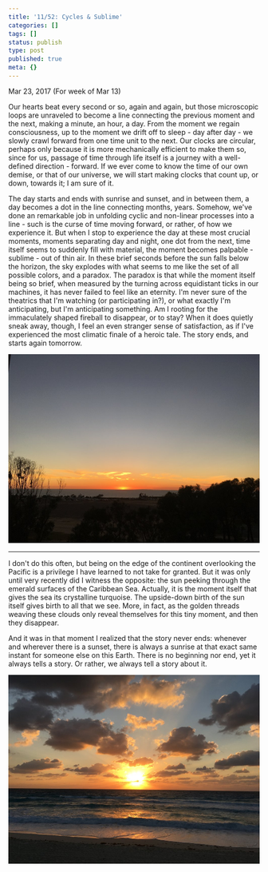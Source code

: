 ```yaml
---
title: '11/52: Cycles & Sublime'
categories: []
tags: []
status: publish
type: post
published: true
meta: {}
---
```


Mar 23, 2017 (For week of Mar 13)

Our hearts beat every second or so, again and again, but those microscopic
loops are unraveled to become a line connecting the previous moment and the
next, making a minute, an hour, a day. From the moment we regain
consciousness, up to the moment we drift off to sleep - day after day - we
slowly crawl forward from one time unit to the next. Our clocks are circular,
perhaps only because it is more mechanically efficient to make them so, since
for us, passage of time through life itself is a journey with a well-defined
direction - forward. If we ever come to know the time of our own demise, or
that of our universe, we will start making clocks that count up, or down,
towards it; I am sure of it.

The day starts and ends with sunrise and sunset, and in between them, a day
becomes a dot in the line connecting months, years. Somehow, we've done an
remarkable job in unfolding cyclic and non-linear processes into a line - such
is the curse of time moving forward, or rather, of how we experience it. But
when I stop to experience the day at these most crucial moments, moments
separating day and night, one dot from the next, time itself seems to suddenly
fill with material, the moment becomes palpable - sublime - out of thin air.
In these brief seconds before the sun falls below the horizon, the sky
explodes with what seems to me like the set of all possible colors, and a
paradox. The paradox is that while the moment itself being so brief, when
measured by the turning across equidistant ticks in our machines, it has never
failed to feel like an eternity. I'm never sure of the theatrics that I'm
watching (or participating in?), or what exactly I'm anticipating, but I'm
anticipating something. Am I rooting for the immaculately shaped fireball to
disappear, or to stay? When it does quietly sneak away, though, I feel an even
stranger sense of satisfaction, as if I've experienced the most climatic
finale of a heroic tale. The story ends, and starts again tomorrow.

![](/squarespace_images/static_5351781ce4b0757a373c3d73_535182ade4b0bcfb2b4574dd_58d4b58a3e00be3f84a2063b_1490335128340__img.jpg_)

* * *

I don't do this often, but being on the edge of the continent overlooking the
Pacific is a privilege I have learned to not take for granted. But it was only
until very recently did I witness the opposite: the sun peeking through the
emerald surfaces of the Caribbean Sea. Actually, it is the moment itself that
gives the sea its crystalline turquoise. The upside-down birth of the sun
itself gives birth to all that we see. More, in fact, as the golden threads
weaving these clouds only reveal themselves for this tiny moment, and then
they disappear.

And it was in that moment I realized that the story never ends: whenever and
wherever there is a sunset, there is always a sunrise at that exact same
instant for someone else on this Earth. There is no beginning nor end, yet it
always tells a story. Or rather, we always tell a story about it.

![](/squarespace_images/static_5351781ce4b0757a373c3d73_535182ade4b0bcfb2b4574dd_58d4b4676a49630cabce9f28_1490334836860__img.jpg_)

